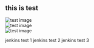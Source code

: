 ## this is test

![test image](image_path/1_50.png)</br>
![test image](image_path/1_50.png)</br>
![test image](image_path/1_50.png)</br>

jenkins test 1
jenkins test 2
jenkins test 3